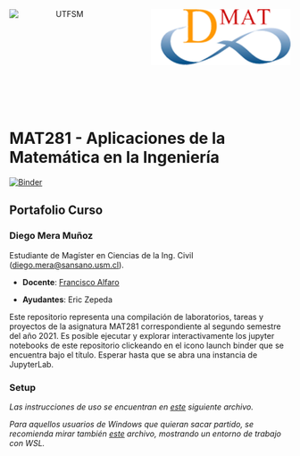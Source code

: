 <header>
<img src="https://upload.wikimedia.org/wikipedia/commons/4/47/Logo_UTFSM.png" width=200 alt="UTFSM" align="left"/>
<img src="./images/dmat.png" alt="DMAT" align="right"/>
</header>
</br></br></br></br></br>

</br>
</br>


# MAT281 - Aplicaciones de la Matemática en la Ingeniería

[![Binder](https://mybinder.org/badge_logo.svg)](https://mybinder.org/v2/gh/{GITHUB_USER}/mat281_portfolio_template/master?urlpath=lab)

## Portafolio Curso
### **Diego Mera Muñoz**

Estudiante de Magíster en Ciencias de la Ing. Civil (diego.mera@sansano.usm.cl).

* **Docente**: [Francisco Alfaro](https://matematica.usm.cl/francisco-alfaro-medina/)

* **Ayudantes**: Eric Zepeda

Este repositorio representa una compilación de laboratorios, tareas y proyectos de la asignatura MAT281 correspondiente al segundo semestre del año 2021. Es posible ejecutar y explorar interactivamente los jupyter notebooks de este repositorio clickeando en el icono launch binder que se encuentra bajo el título. Esperar hasta que se abra una instancia de JupyterLab.

### Setup

*Las instrucciones de uso se encuentran en [este](setup.md) siguiente archivo.*

*Para aquellos usuarios de Windows que quieran sacar partido, se recomienda mirar también [este](wsl_ds_toolkit.md) archivo, mostrando un entorno de trabajo con WSL.*

